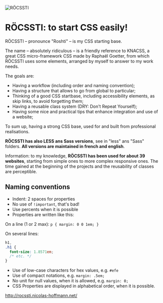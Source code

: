 <img src="http://rocssti.nicolas-hoffmann.net/Rocssti_logo.png" alt="RÖCSSTI" />

# RÖCSSTI: to start CSS easily!

RÖCSSTI – pronounce "Roshti" – is my CSS starting base.

The name – absolutely ridiculous – is a friendly reference to KNACSS, a great CSS micro-framework CSS made by Raphaël Goetter, from which RÖCSSTI uses some elements, arranged by myself to answer to my work needs.

The goals are:

- Having a workflow (including order and naming convention);
- Having a structure that allows to go from global to particular;
- Thinking of a good CSS startbase, including accessibility elements, as skip links, to avoid forgetting them;
- Having a reusable class system (DRY: Don't Repeat Yourself);
- Having some nice and practical tips that enhance integration and use of a website;
 
To sum up, having a strong CSS base, used for and built from professional realisations.

**RÖCSSTI has also LESS ans Sass versions**, see in "less" ans "Sass" folders. **All versions are maintained in french and english**.

Information: to my knowledge, **RÖCSSTI has been used for about 39 websites**, starting from simple ones to more complex responsive ones. The time gained at the beginning of the projects and the reusability of classes are perceptible.

## Naming conventions

- Indent: 2 spaces for properties
- No use of `!important`, that's bad!
- Use percents when it is possible
- Properties are written like this:

On a line (1 or 2 max): `p { margin: 0 0 1em; }`

On several lines:
```css
h1,
.h1 {
  font-size: 1.8571em;
  /* etc. */
}
```

- Use of low-case characters for hex values, e.g. `#efe`
- Use of compact notations, e.g. `margin: .5em;`
- No unit for null values, when it is allowed, e.g. `margin: 0;`
- CSS Properties are displayed in alphabetical order, when it is possible.

http://rocssti.nicolas-hoffmann.net/
